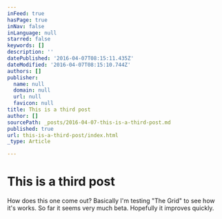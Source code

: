 ```yaml
---
inFeed: true
hasPage: true
inNav: false
inLanguage: null
starred: false
keywords: []
description: ''
datePublished: '2016-04-07T08:15:11.435Z'
dateModified: '2016-04-07T08:15:10.744Z'
authors: []
publisher:
  name: null
  domain: null
  url: null
  favicon: null
title: This is a third post
author: []
sourcePath: _posts/2016-04-07-this-is-a-third-post.md
published: true
url: this-is-a-third-post/index.html
_type: Article

---
```

# This is a third post

How does this one come out? Basically I'm testing "The Grid" to see how it's works. So far it seems very much beta. Hopefully it improves quickly.